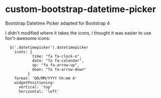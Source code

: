 # custom-bootstrap-datetime-picker
Bootstrap Datetime Picker adapted for Bootstrap 4

I didn't modified where it takes the icons, i thought it was easier to use fon't-awesome icons:
```
  $('.datetimepicker').datetimepicker
    icons: {
            time: "fa fa-clock-o",
            date: "fa fa-calendar",
            up: "fa fa-arrow-up",
            down: "fa fa-arrow-down"
          }
    format: 'DD/MM/YYYY hh:mm A'
    widgetPositioning:
      vertical: 'top'
      horizontal: 'left'
```
